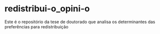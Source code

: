 # redistribui-o_opini-o
Este é o repositório da tese de doutorado que analisa os determinantes das preferências para redistribuição
